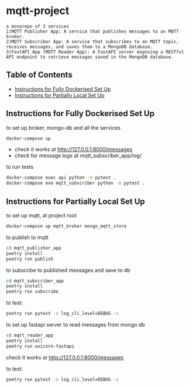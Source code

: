 # mqtt-project

    a monorepo of 3 services
    1)MQTT Publisher App: A service that publishes messages to an MQTT broker.
    2)MQTT Subscriber App: A service that subscribes to an MQTT topic, receives messages, and saves them to a MongoDB database.
    3)FastAPI App (MQTT Reader App): A FastAPI server exposing a RESTful API endpoint to retrieve messages saved in the MongoDB database.


## Table of Contents
- [Instructions for Fully Dockerised Set Up](#instructions-for-fully-dockerised-set-up)
- [Instructions for Partially Local Set Up](#instructions-for-partially-local-set-up)


## Instructions for Fully Dockerised Set Up

to set up broker, mongo-db and all the services
```bash
docker-compose up
```

- check it works at http://127.0.0.1:8000/messages
- check for message logs at mqtt_subscriber_app/log/

to run tests
```bash
docker-compose exec api python -m pytest .
docker-compose exe mqtt_subscriber python -m pytest .
```


## Instructions for Partially Local Set Up

to set up mqtt, at project root
```bash
docker-compose up mqtt_broker mongo_mqtt_store
```

to publish to mqtt
```bash
cd mqtt_publisher_app
poetry install
poetry run publish
```

to subscribe to published messages and save to db
```bash
cd mqtt_subscriber_app
poetry install
poetry run subscribe
```
to test:
```bash
poetry run pytest -o log_cli_level=DEBUG -s
```

to set up fastapi server to read messages from mongo db
```bash
cd mqtt_reader_app
poetry install
poetry run uvicorn-fastapi
```

check it works at http://127.0.0.1:8000/messages

to test:
```bash
poetry run pytest -o log_cli_level=DEBUG -s
```
